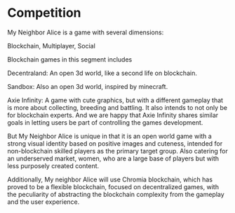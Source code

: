 # Competition

My Neighbor Alice is a game with several dimensions:

Blockchain, Multiplayer, Social

Blockchain games in this segment includes

Decentraland: An open 3d world, like a second life on blockchain.

Sandbox: Also an open 3d world, inspired by minecraft.

Axie Infinity: A game with cute graphics, but with a different gameplay that is more about collecting, breeding and battling. It also intends to not only be for blockchain experts. And we are happy that Axie Infinity shares similar goals in letting users be part of controlling the games development.

But My Neighbor Alice is unique in that it is an open world game with a strong visual identity based on positive images and cuteness, intended for non-blockchain skilled players as the primary target group. Also catering for an underserved market, women, who are a large base of players but with less purposely created content.

Additionally, My neighbor Alice will use Chromia blockchain, which has proved to be a flexible blockchain, focused on decentralized games, with the peculiarity of abstracting the blockchain complexity from the gameplay and the user experience.

